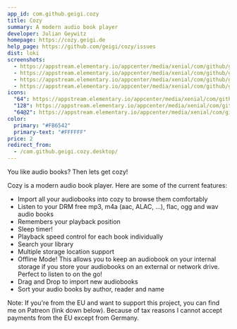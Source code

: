 ```yaml
---
app_id: com.github.geigi.cozy
title: Cozy
summary: A modern audio book player
developer: Julian Geywitz
homepage: https://cozy.geigi.de
help_page: https://github.com/geigi/cozy/issues
dist: loki
screenshots:
  - https://appstream.elementary.io/appcenter/media/xenial/com/github/geigi.cozy/73EFD63359D7EE46BC08E7BFE50F51AA/screenshots/image-1_orig.png
  - https://appstream.elementary.io/appcenter/media/xenial/com/github/geigi.cozy/73EFD63359D7EE46BC08E7BFE50F51AA/screenshots/image-2_orig.png
  - https://appstream.elementary.io/appcenter/media/xenial/com/github/geigi.cozy/73EFD63359D7EE46BC08E7BFE50F51AA/screenshots/image-3_orig.png
  - https://appstream.elementary.io/appcenter/media/xenial/com/github/geigi.cozy/73EFD63359D7EE46BC08E7BFE50F51AA/screenshots/image-4_orig.png
icons:
  "64": https://appstream.elementary.io/appcenter/media/xenial/com/github/geigi.cozy/73EFD63359D7EE46BC08E7BFE50F51AA/icons/64x64/com.github.geigi.cozy_com.github.geigi.cozy.png
  "128": https://appstream.elementary.io/appcenter/media/xenial/com/github/geigi.cozy/73EFD63359D7EE46BC08E7BFE50F51AA/icons/128x128/com.github.geigi.cozy_com.github.geigi.cozy.png
  "64@2": https://appstream.elementary.io/appcenter/media/xenial/com/github/geigi.cozy/73EFD63359D7EE46BC08E7BFE50F51AA/icons/64x64@2/com.github.geigi.cozy_com.github.geigi.cozy.png
color:
  primary: "#FB6542"
  primary-text: "#FFFFFF"
price: 2
redirect_from:
  - /com.github.geigi.cozy.desktop/
---
```


<p>You like audio books? Then lets get cozy!</p>
<p>Cozy is a modern audio book player. Here are some of the current features:</p>
<ul>
  <li>Import all your audiobooks into cozy to browse them comfortably</li>
  <li>Listen to your DRM free mp3, m4a (aac, ALAC, ...), flac, ogg and wav audio books</li>
  <li>Remembers your playback position</li>
  <li>Sleep timer!</li>
  <li>Playback speed control for each book individually</li>
  <li>Search your library</li>
  <li>Multiple storage location support</li>
  <li>Offline Mode! This allows you to keep an audiobook on your internal storage if you store your audiobooks on an external
or network drive. Perfect to listen to on the go!</li>
  <li>Drag and Drop to import new audiobooks</li>
  <li>Sort your audio books by author, reader and name</li>
</ul>
<p>Note: If you&apos;re from the EU and want to support this project, you can find me on Patreon (link down below).
      Because of tax reasons I cannot accept payments from the EU except from Germany.</p>